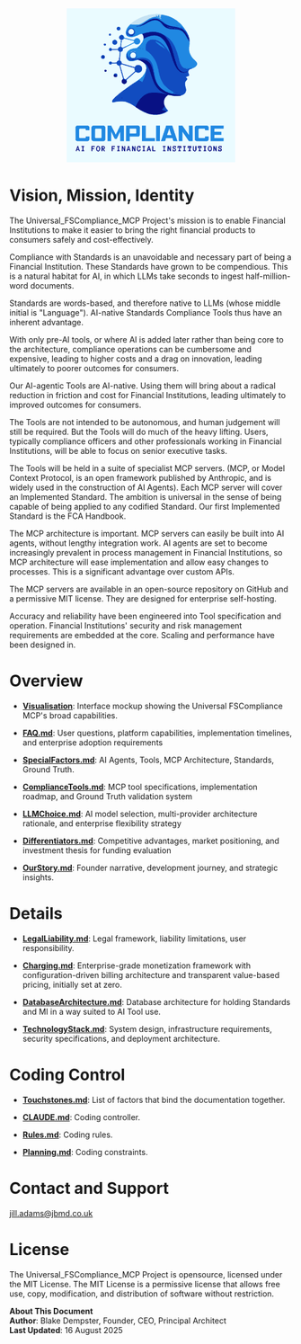 <div align="center">
  <img src="UFSCMCPlogo.svg" alt="Universal FSCompliance MCP" width="300"/>
</div>

# Vision, Mission, Identity

The Universal_FSCompliance_MCP Project's mission is to enable Financial Institutions to make it easier to bring the right financial products to consumers safely and cost-effectively. 

Compliance with Standards is an unavoidable and necessary part of being a Financial Institution. These Standards have grown to be compendious. This is a natural habitat for AI, in which LLMs take seconds to ingest half-million-word documents.  

Standards are words-based, and therefore native to LLMs (whose middle initial is "Language"). AI-native Standards Compliance Tools thus have an inherent advantage.

With only pre-AI tools, or where AI is added later rather than being core to the architecture, compliance operations can be cumbersome and expensive, leading to higher costs and a drag on innovation, leading ultimately to poorer outcomes for consumers. 

Our AI-agentic Tools are AI-native. Using them will bring about a radical reduction in friction and cost for Financial Institutions, leading ultimately to improved outcomes for consumers.

The Tools are not intended to be autonomous, and human judgement will still be required. But the Tools will do much of the heavy lifting. Users, typically compliance officers and other professionals working in Financial Institutions, will be able to focus on senior executive tasks. 

The Tools will be held in a suite of specialist MCP servers. (MCP, or Model Context Protocol, is an open framework published by Anthropic, and is widely used in the construction of AI Agents). Each MCP server will cover an Implemented Standard. The ambition is universal in the sense of being capable of being applied to any codified Standard. Our first Implemented Standard is the FCA Handbook.

The MCP architecture is important. MCP servers can easily be built into AI agents, without lengthy integration work. AI agents are set to become increasingly prevalent in process management in Financial Institutions, so MCP architecture will ease implementation and allow easy changes to processes. This is a significant advantage over custom APIs.

The MCP servers are available in an open-source repository on GitHub and a permissive MIT license. They are designed for enterprise self-hosting.

Accuracy and reliability have been engineered into Tool specification and operation. Financial Institutions' security and risk management requirements are embedded at the core. Scaling and performance have been designed in.

# Overview

- **[Visualisation](https://htmlpreview.github.io/?https://github.com/99blakeD99/Universal_FSCompliance_MCP/blob/main/index.html)**: Interface mockup showing the Universal FSCompliance MCP's broad capabilities. 

- **[FAQ.md](FAQ.md)**: User questions, platform capabilities, implementation timelines, and enterprise adoption requirements

- **[SpecialFactors.md](SpecialFactors.md)**: AI Agents, Tools, MCP Architecture, Standards, Ground Truth.
  
- **[ComplianceTools.md](ComplianceTools.md)**: MCP tool specifications, implementation roadmap, and Ground Truth validation system

- **[LLMChoice.md](LLMChoice.md)**: AI model selection, multi-provider architecture rationale, and enterprise flexibility strategy

- **[Differentiators.md](Differentiators.md)**: Competitive advantages, market positioning, and investment thesis for funding evaluation

- **[OurStory.md](OurStory.md)**: Founder narrative, development journey, and strategic insights.
 
# Details

- **[LegalLiability.md](LegalLiability.md)**: Legal framework, liability limitations, user responsibility.

- **[Charging.md](Charging.md)**: Enterprise-grade monetization framework with configuration-driven billing architecture and transparent value-based pricing, initially set at zero.

- **[DatabaseArchitecture.md](DatabaseArchitecture.md)**: Database architecture for holding Standards and MI in a way suited to AI Tool use.

- **[TechnologyStack.md](TechnologyStack.md)**: System design, infrastructure requirements, security specifications, and deployment architecture.

# Coding Control

- **[Touchstones.md](Touchstones.md)**: List of factors that bind the documentation together.
  
- **[CLAUDE.md](CLAUDE.md)**: Coding controller.
 
- **[Rules.md](Rules.md)**: Coding rules.

- **[Planning.md](Planning.md)**: Coding constraints.

# Contact and Support

jill.adams@jbmd.co.uk  

# License

The Universal_FSCompliance_MCP Project is opensource, licensed under the MIT License. The MIT License is a permissive license that allows free use, copy, modification, and distribution of software without restriction.

**About This Document**  
**Author**: Blake Dempster, Founder, CEO, Principal Architect  
**Last Updated**: 16 August 2025  
 